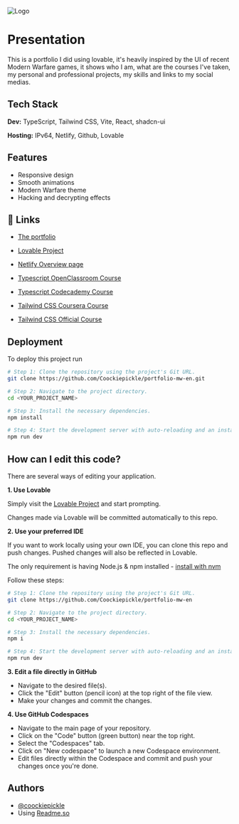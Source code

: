 ![Logo](https://github.com/Coockiepickle/portfolio-mw-en/blob/main/src/assets/images/Logo.webp)


# Presentation

This is a portfolio I did using lovable, it's heavily inspired by the UI of recent Modern Warfare games, it shows who I am, what are the courses I've taken, my personal and professional projects, my skills and links to my social medias.


## Tech Stack

**Dev:** TypeScript, Tailwind CSS, Vite, React, shadcn-ui

**Hosting:** IPv64, Netlify, Github, Lovable


## Features

- Responsive design
- Smooth animations
- Modern Warfare theme
- Hacking and decrypting effects


## 🔗 Links

- [The portfolio](https://dreynaud-en.netlify.app)

- [Lovable Project](https://lovable.dev/projects/b5e03ae7-dd68-44ee-80f0-70d2630d6ba8)
   
- [Netlify Overview page](https://app.netlify.com/sites/dreynaud-en/overview)
   
- [Typescript OpenClassroom Course](https://openclassrooms.com/fr/courses/8039116-decouvrez-typescript)
   
- [Typescript Codecademy Course](https://www.codecademy.com/learn/learn-typescript)
   
- [Tailwind CSS Coursera Course](https://www.coursera.org/learn/learn-tailwind-css)
   
- [Tailwind CSS Official Course](https://www.tailwindcss.com/course)

## Deployment

To deploy this project run

```sh
# Step 1: Clone the repository using the project's Git URL.
git clone https://github.com/Coockiepickle/portfolio-mw-en.git

# Step 2: Navigate to the project directory.
cd <YOUR_PROJECT_NAME>

# Step 3: Install the necessary dependencies.
npm install

# Step 4: Start the development server with auto-reloading and an instant preview.
npm run dev
```


## How can I edit this code?

There are several ways of editing your application.

**1. Use Lovable**

Simply visit the [Lovable Project](https://lovable.dev/projects/b5e03ae7-dd68-44ee-80f0-70d2630d6ba8) and start prompting.

Changes made via Lovable will be committed automatically to this repo.

**2. Use your preferred IDE**

If you want to work locally using your own IDE, you can clone this repo and push changes. Pushed changes will also be reflected in Lovable.

The only requirement is having Node.js & npm installed - [install with nvm](https://github.com/nvm-sh/nvm#installing-and-updating)

Follow these steps:

```sh
# Step 1: Clone the repository using the project's Git URL.
git clone https://github.com/Coockiepickle/portfolio-mw-en

# Step 2: Navigate to the project directory.
cd <YOUR_PROJECT_NAME>

# Step 3: Install the necessary dependencies.
npm i

# Step 4: Start the development server with auto-reloading and an instant preview.
npm run dev
```

**3. Edit a file directly in GitHub**

- Navigate to the desired file(s).
- Click the "Edit" button (pencil icon) at the top right of the file view.
- Make your changes and commit the changes.

**4. Use GitHub Codespaces**

- Navigate to the main page of your repository.
- Click on the "Code" button (green button) near the top right.
- Select the "Codespaces" tab.
- Click on "New codespace" to launch a new Codespace environment.
- Edit files directly within the Codespace and commit and push your changes once you're done.


## Authors

- [@coockiepickle](https://www.github.com/coockiepickle)
- Using [Readme.so](https://readme.so)


